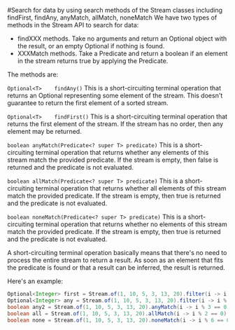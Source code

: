 #Search for data by using search methods of the Stream classes including findFirst, findAny, anyMatch, allMatch, noneMatch
We have two types of methods in the Stream API to search for data:
* findXXX methods. Take no arguments and return an Optional object with the result, or an empty Optional if nothing is found.
* XXXMatch methods. Take a Predicate and return a boolean if an element in the stream returns true by applying the Predicate.

The methods are:

`Optional<T>	findAny()`
This is a short-circuiting terminal operation that returns an Optional representing some element of the stream. This doesn't guarantee to return the first element of a sorted stream.

`Optional<T>	findFirst()`
This is a short-circuiting terminal operation that returns the first element of the stream. If the stream has no order, then any element may be returned.

`boolean anyMatch(Predicate<? super T> predicate)`
This is a short-circuiting terminal operation that returns whether any elements of this stream match the provided predicate.  If the stream is empty, then false is returned and the predicate is not evaluated.

`boolean allMatch(Predicate<? super T> predicate)`
This is a short-circuiting terminal operation that returns whether all elements of this stream match the provided predicate.  If the stream is empty, then true is returned and the predicate is not evaluated.

`boolean noneMatch(Predicate<? super T> predicate)`
This is a short-circuiting terminal operation that returns whether no elements of this stream match the provided predicate.  If the stream is empty, then true is returned and the predicate is not evaluated.

A short-circuiting terminal operation basically means that there's no need to process the entire stream to return a result. As soon as an element that fits the predicate is found or that a result can be inferred, the result is returned.

Here's an example:
````java
Optional<Integer> first = Stream.of(1, 10, 5, 3, 13, 20).filter(i -> i % 2 == 0).findFirst(); //returns 10
Optional<Integer> any = Stream.of(1, 10, 5, 3, 13, 20).filter(i -> i % 2 == 0).findAny(); //return 10 or 20
boolean any2 = Stream.of(1, 10, 5, 3, 13, 20).anyMatch(i -> i % 3 == 0); //returns true
boolean all = Stream.of(1, 10, 5, 3, 13, 20).allMatch(i -> i % 2 == 0); //returns false
boolean none = Stream.of(1, 10, 5, 3, 13, 20).noneMatch(i -> i % 6 == 0); //returns true
````
